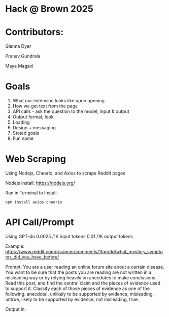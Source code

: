 # Hack @ Brown 2025

# Contributors:

Gianna Dyer

Pranav Gundrala

Maya Magavi

# Goals

1. What our extension looks like upon opening
2. How we get text from the page
3. API calls - ask the question to the model, input & output
4. Output format, look
5. Loading
6. Design + messaging
7. Stated goals
8. Fun name

# Web Scraping

Using Nodejs, Cheerio, and Axios to scrape Reddit pages

Nodejs install: https://nodejs.org/

Run in Terminal to Install: 

```
npm install axios cheerio
```

# API Call/Prompt
Using GPT-4o 
0.0025 /1K input tokens
0.01 /1K output tokens

Example: https://www.reddit.com/r/cancer/comments/1fqnrdd/what_mystery_symptoms_did_you_have_before/

Prompt: You are a user reading an online forum site about a certain disease. You want to be sure that the posts you are reading are not written in a misleading way or by relying heavily on anecdotes to make conclusions. Read this post, and find the central claim and the pieces of evidence used to support it. Classify each of those pieces of evidence as one of the following: anecdotal, unlikely to be supported by evidence, misleading, untrue, likely to be supported by evidence, not misleading, true.

Output in: 

